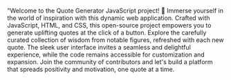 "Welcome to the Quote Generator JavaScript project! 🌟 Immerse yourself in the world of inspiration with this dynamic web application. Crafted with JavaScript, HTML, and CSS, this open-source project empowers you to generate uplifting quotes at the click of a button. Explore the carefully curated collection of wisdom from notable figures, refreshed with each new quote. The sleek user interface invites a seamless and delightful experience, while the code remains accessible for customization and expansion. Join the community of contributors and let's build a platform that spreads positivity and motivation, one quote at a time.
